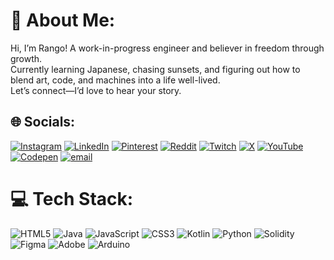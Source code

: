 # 💫 About Me:
 Hi, I’m Rango! A work-in-progress engineer and believer in freedom through growth. <br/>
Currently learning Japanese, chasing sunsets, and figuring out how to blend art, code, and machines into a life well-lived. <br/>
Let’s connect—I’d love to hear your story. <br/>


## 🌐 Socials:
[![Instagram](https://img.shields.io/badge/Instagram-%23E4405F.svg?logo=Instagram&logoColor=white)](https://instagram.com/rango305) [![LinkedIn](https://img.shields.io/badge/LinkedIn-%230077B5.svg?logo=linkedin&logoColor=white)](https://linkedin.com/in/rango305) [![Pinterest](https://img.shields.io/badge/Pinterest-%23E60023.svg?logo=Pinterest&logoColor=white)](https://pinterest.com/rango305) [![Reddit](https://img.shields.io/badge/Reddit-%23FF4500.svg?logo=Reddit&logoColor=white)](https://reddit.com/user/Rango0305) [![Twitch](https://img.shields.io/badge/Twitch-%239146FF.svg?logo=Twitch&logoColor=white)](https://twitch.tv/Rango305) [![X](https://img.shields.io/badge/X-black.svg?logo=X&logoColor=white)](https://x.com/rango305) [![YouTube](https://img.shields.io/badge/YouTube-%23FF0000.svg?logo=YouTube&logoColor=white)](https://youtube.com/@therango305) [![Codepen](https://img.shields.io/badge/Codepen-000000?logo=codepen&logoColor=white)](https://codepen.io/Rango305) [![email](https://img.shields.io/badge/Email-D14836?logo=gmail&logoColor=white)](mailto:rango305@yahoo.com) 

# 💻 Tech Stack:
![HTML5](https://img.shields.io/badge/html5-%23E34F26.svg?style=for-the-badge&logo=html5&logoColor=white) ![Java](https://img.shields.io/badge/java-%23ED8B00.svg?style=for-the-badge&logo=openjdk&logoColor=white) ![JavaScript](https://img.shields.io/badge/javascript-%23323330.svg?style=for-the-badge&logo=javascript&logoColor=%23F7DF1E) ![CSS3](https://img.shields.io/badge/css3-%231572B6.svg?style=for-the-badge&logo=css3&logoColor=white) ![Kotlin](https://img.shields.io/badge/kotlin-%237F52FF.svg?style=for-the-badge&logo=kotlin&logoColor=white) ![Python](https://img.shields.io/badge/python-3670A0?style=for-the-badge&logo=python&logoColor=ffdd54) ![Solidity](https://img.shields.io/badge/Solidity-%23363636.svg?style=for-the-badge&logo=solidity&logoColor=white) ![Figma](https://img.shields.io/badge/figma-%23F24E1E.svg?style=for-the-badge&logo=figma&logoColor=white) ![Adobe](https://img.shields.io/badge/adobe-%23FF0000.svg?style=for-the-badge&logo=adobe&logoColor=white) ![Arduino](https://img.shields.io/badge/-Arduino-00979D?style=for-the-badge&logo=Arduino&logoColor=white)
<!--

# 📊 GitHub Stats:
![](https://github-readme-stats.vercel.app/api?username=Rango305&theme=nightowl&hide_border=false&include_all_commits=false&count_private=false)<br/>
![](https://nirzak-streak-stats.vercel.app/?user=Rango305&theme=nightowl&hide_border=false)<br/>
![](https://github-readme-stats.vercel.app/api/top-langs/?username=Rango305&theme=nightowl&hide_border=false&include_all_commits=false&count_private=false&layout=compact)

---
[![](https://visitcount.itsvg.in/api?id=Rango305&icon=0&color=1)](https://visitcount.itsvg.in)

<!-- Proudly created with GPRM ( https://gprm.itsvg.in ) 
-->
